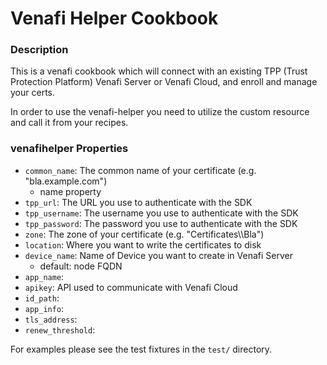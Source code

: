 # Venafi Helper Cookbook

### Description

This is a venafi cookbook which will connect with an existing TPP (Trust Protection Platform) Venafi Server or Venafi Cloud, and enroll and manage your certs. 

In order to use the venafi-helper you need to utilize the custom resource and call it from your recipes. 

### venafihelper Properties

- `common_name`: The common name of your certificate (e.g. "bla.example.com")
  - name property
- `tpp_url`: The URL you use to authenticate with the SDK
- `tpp_username`: The username you use to authenticate with the SDK
- `tpp_password`: The password you use to authenticate with the SDK
- `zone`: The zone of your certificate (e.g. "Certificates\\\\Bla")
- `location`: Where you want to write the certificates to disk
- `device_name`: Name of Device you want to create in Venafi Server
  - default: node FQDN
- `app_name`:
- `apikey`: API used to communicate with Venafi Cloud
- `id_path`:
- `app_info`:
- `tls_address`:
- `renew_threshold`:

For examples please see the test fixtures in the `test/` directory.
